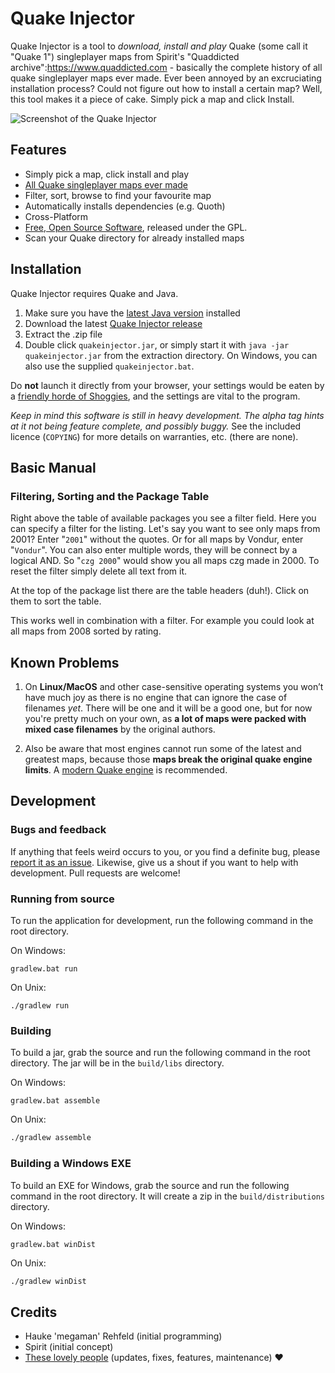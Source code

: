 # Quake Injector
Quake Injector is a tool to *download, install and play* Quake (some call it "Quake 1") singleplayer maps from Spirit's "Quaddicted archive":https://www.quaddicted.com - basically the complete history of all quake singleplayer maps ever made. Ever been annoyed by an excruciating installation process? Could not figure out how to install a certain map? Well, this tool makes it a piece of cake. Simply pick a map and click Install.

![Screenshot of the Quake Injector](https://www.quaddicted.com/_media/quakeinjector_20091117.png "Screenshot of the Quake Injector")

## Features
- Simply pick a map, click install and play
- [All Quake singleplayer maps ever made](https://www.quaddicted.com/reviews/)
- Filter, sort, browse to find your favourite map
- Automatically installs dependencies (e.g. Quoth)
- Cross-Platform
- [Free, Open Source Software](https://github.com/hrehfeld/QuakeInjector/), released under the GPL.
- Scan your Quake directory for already installed maps
 

## Installation
Quake Injector requires Quake and Java.

1. Make sure you have the [latest Java version](https://adoptopenjdk.net/) installed
1. Download the latest [Quake Injector release](https://github.com/hrehfeld/QuakeInjector/releases)
1. Extract the .zip file
1. Double click `quakeinjector.jar`, or simply start it with `java -jar quakeinjector.jar` from the extraction directory. On Windows, you can also use the supplied `quakeinjector.bat`.

Do **not** launch it directly from your browser, your settings would be eaten by a [friendly horde of Shoggies](http://www.macguff.fr/goomi/unspeakable/vault299.html), and the settings are vital to the program.

*Keep in mind this software is still in heavy development. The alpha tag hints at it not being feature complete, and possibly buggy.* See the included licence (`COPYING`) for more details on warranties, etc. (there are none).

## Basic Manual
### Filtering, Sorting and the Package Table
Right above the table of available packages you see a filter field. Here you can specify a filter for the listing. Let's say you want to see only maps from 2001? Enter "`2001`" without the quotes. Or for all maps by Vondur, enter "`Vondur`". You can also enter multiple words, they will be connect by a logical AND. So "`czg 2000`" would show you all maps czg made in 2000. To reset the filter simply delete all text from it.

At the top of the package list there are the table headers (duh!). Click on them to sort the table.

This works well in combination with a filter. For example you could look at all maps from 2008 sorted by rating.

## Known Problems
1. On **Linux/MacOS** and other case-sensitive operating systems you won’t have much joy as there is no engine that can ignore the case of filenames *yet*. There will be one and it will be a good one, but for now you're pretty much on your own, as **a lot of maps were packed with mixed case filenames** by the original authors.

1. Also be aware that most engines cannot run some of the latest and greatest maps, because those **maps break the original quake engine limits**. A [modern Quake engine](http://neogeographica.com/site/pages/guides/engines.html#04) is recommended.

## Development
### Bugs and feedback
If anything that feels weird occurs to you, or you find a definite bug, please [report it as an issue](https://github.com/hrehfeld/QuakeInjector/issues). Likewise, give us a shout if you want to help with development. Pull requests are welcome!

### Running from source
To run the application for development, run the following command in the root directory.

On Windows:
```
gradlew.bat run
```
On Unix:
```
./gradlew run
``` 

### Building
To build a jar, grab the source and run the following command in the root directory. The jar will be in the `build/libs` directory.

On Windows:
```
gradlew.bat assemble
```
On Unix:
```bash
./gradlew assemble
```

### Building a Windows EXE
To build an EXE for Windows, grab the source and run the following command in the root directory. It will create a zip in the `build/distributions` directory.

On Windows:
```
gradlew.bat winDist
```
On Unix:
```bash
./gradlew winDist
```

## Credits
- Hauke 'megaman' Rehfeld (initial programming)
- Spirit (initial concept)
- [These lovely people](https://github.com/hrehfeld/QuakeInjector/graphs/contributors) (updates, fixes, features, maintenance) ❤️

